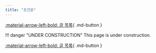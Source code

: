 ```yaml
---
title: "조건문"
---
```


[:material-arrow-left-bold: 글 목록](../index.md){ .md-button }

!!! danger "UNDER CONSTRUCTION"
    This page is under construction.

[:material-arrow-left-bold: 글 목록](../index.md){ .md-button }
